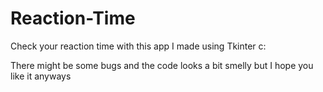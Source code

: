 # Reaction-Time
Check your reaction time with this app I made using Tkinter c:

There might be some bugs and the code looks a bit smelly but I hope you like it anyways
